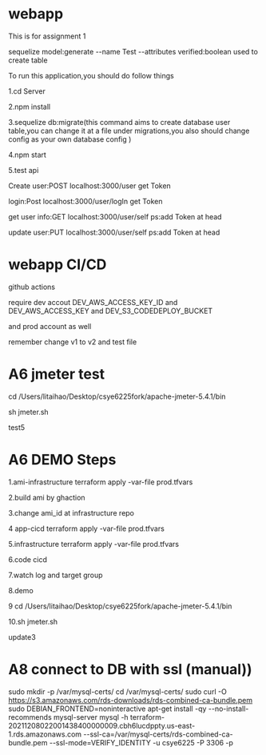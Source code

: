 # webapp

This is for assignment 1

sequelize model:generate --name Test --attributes verified:boolean
used to create table

To run this application,you should do follow things

1.cd Server

2.npm install

3.sequelize db:migrate(this command aims to create database user table,you can change it at a file under migrations,you also should change config as your own database config )

4.npm start

5.test api

Create user:POST localhost:3000/user get Token

login:Post localhost:3000/user/logIn  get Token

get user info:GET localhost:3000/user/self ps:add Token at head

update user:PUT localhost:3000/user/self ps:add Token at head

# webapp CI/CD 

github actions

require dev accout DEV_AWS_ACCESS_KEY_ID and DEV_AWS_ACCESS_KEY and DEV_S3_CODEDEPLOY_BUCKET

and prod account as well

remember change v1 to v2 and test file

# A6 jmeter test

cd /Users/litaihao/Desktop/csye6225fork/apache-jmeter-5.4.1/bin

sh jmeter.sh

test5

# A6 DEMO Steps

1.ami-infrastructure terraform apply -var-file prod.tfvars

2.build ami by ghaction

3.change ami_id at infrastructure repo

4 app-cicd terraform apply -var-file prod.tfvars

5.infrastructure terraform apply -var-file prod.tfvars

6.code cicd

7.watch log and target group

8.demo

9 cd /Users/litaihao/Desktop/csye6225fork/apache-jmeter-5.4.1/bin

10.sh jmeter.sh

update3

# A8 connect to DB with ssl (manual))

sudo mkdir -p /var/mysql-certs/
cd /var/mysql-certs/
sudo curl -O https://s3.amazonaws.com/rds-downloads/rds-combined-ca-bundle.pem
sudo DEBIAN_FRONTEND=noninteractive apt-get install -qy --no-install-recommends mysql-server
mysql -h terraform-20211208022001438400000009.cbh6lucdppty.us-east-1.rds.amazonaws.com --ssl-ca=/var/mysql-certs/rds-combined-ca-bundle.pem --ssl-mode=VERIFY_IDENTITY -u csye6225 -P 3306 -p





